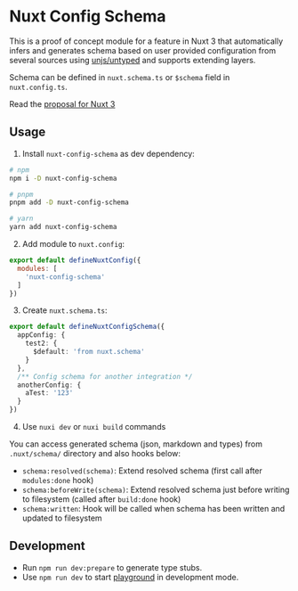 # Nuxt Config Schema

This is a proof of concept module for a feature in Nuxt 3 that automatically infers and generates schema based on user provided configuration from several sources using [unjs/untyped](https://github.com/unjs/untyped) and supports extending layers.

Schema can be defined in `nuxt.schema.ts` or `$schema` field in `nuxt.config.ts`.

Read the [proposal for Nuxt 3](https://github.com/nuxt/framework/issues/10086)

## Usage

1. Install `nuxt-config-schema` as dev dependency:

```sh
# npm
npm i -D nuxt-config-schema

# pnpm
pnpm add -D nuxt-config-schema

# yarn
yarn add nuxt-config-schema
```

2. Add module to `nuxt.config`:

```js
export default defineNuxtConfig({
  modules: [
    'nuxt-config-schema'
  ]
})
```

3. Create `nuxt.schema.ts`:

```ts
export default defineNuxtConfigSchema({
  appConfig: {
    test2: {
      $default: 'from nuxt.schema'
    }
  },
  /** Config schema for another integration */
  anotherConfig: {
    aTest: '123'
  }
})
```

4. Use `nuxi dev` or `nuxi build` commands

You can access generated schema (json, markdown and types) from `.nuxt/schema/` directory and also hooks below:

- `schema:resolved(schema)`: Extend resolved schema (first call after `modules:done` hook)
- `schema:beforeWrite(schema)`: Extend resolved schema just before writing to filesystem (called after `build:done` hook)
- `schema:written`: Hook will be called when schema has been written and updated to filesystem

## Development

- Run `npm run dev:prepare` to generate type stubs.
- Use `npm run dev` to start [playground](./playground) in development mode.
